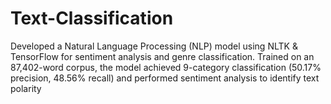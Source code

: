 # Text-Classification
 Developed a Natural Language Processing (NLP) model using NLTK & TensorFlow for sentiment analysis and genre classification. Trained on an 87,402-word corpus, the model achieved 9-category classification (50.17% precision, 48.56% recall) and performed sentiment analysis to identify text polarity
